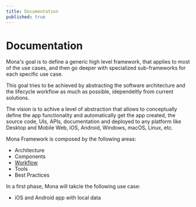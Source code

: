 ```yaml
---
title: Documentation
published: true
---
```

# Documentation

Mona's goal is to define a generic high level framework, that applies to most of the use cases, and then go deeper with specialized sub-frameworks for each specific use case.

This goal tries to be achieved by abstracting the software architecture and the lifecycle workflow as much as possible, idependeltly from current solutions.

The vision is to achive a level of abstraction that allows to conceptually define the app functionality and automatically get the app created, the source code, UIs, APIs, documentation and deployed to any platform like Desktop and Mobile Web, iOS, Android, Windows, macOS, Linux, etc.

Mona Framework is composed by the following areas:
- Architecture
- Components
- [Workflow](/mona/workflow)
- Tools
- Best Practices

In a first phase, Mona will takcle the following use case:
- iOS and Android app with local data
